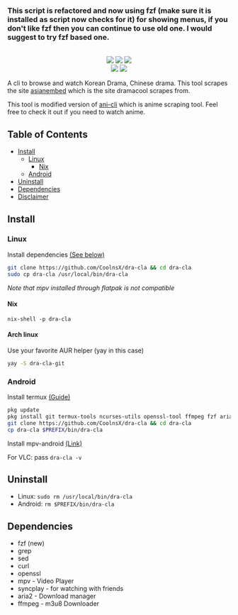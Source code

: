 
### This script is refactored and now using fzf (make sure it is installed as script now checks for it) for showing menus, if you don't like fzf then you can continue to use old one. I would suggest to try fzf based one.

<p align=center>
<br>
<a href="http://makeapullrequest.com"><img src="https://img.shields.io/badge/PRs-welcome-brightgreen.svg"></a>
<img src="https://img.shields.io/badge/os-linux-brightgreen">
<img src="https://img.shields.io/badge/os-android-brightgreen"></a>
<br>
<a href="https://github.com/CoolnsX"><img src="https://img.shields.io/badge/maintainer-CoolnsX-blue"></a>
<a href="https://github.com/iamchokerman"><img src="https://img.shields.io/badge/maintainer-iamchokerman-blue"></a>

</p>

A cli to browse and watch Korean Drama, Chinese drama. This tool scrapes the site [asianembed](https://asianembed.io) which is the site dramacool scrapes from.

This tool is modified version of [ani-cli](https://github.com/pystardust/ani-cli) which is anime scraping tool. Feel free to check it out if you need to watch anime.

## Table of Contents
- [Install](#Installation)
  - [Linux](#Linux)
    - [Nix](#Nix)
  - [Android](#Android)
- [Uninstall](#Uninstall)
- [Dependencies](#Dependencies)
- [Disclaimer](./disclaimer.md)

## Install

### Linux

Install dependencies [(See below)](#Dependencies)

```sh
git clone https://github.com/CoolnsX/dra-cla && cd dra-cla
sudo cp dra-cla /usr/local/bin/dra-cla
```

*Note that mpv installed through flatpak is not compatible*

#### Nix

``` shell
nix-shell -p dra-cla
```

#### Arch linux

Use your favorite AUR helper (yay in this case)

``` sh
yay -S dra-cla-git
```

### Android

Install termux [(Guide)](https://termux.com/)

```sh
pkg update
pkg install git termux-tools ncurses-utils openssl-tool ffmpeg fzf aria2 -y
git clone https://github.com/CoolnsX/dra-cla && cd dra-cla
cp dra-cla $PREFIX/bin/dra-cla
```

Install mpv-android [(Link)](https://play.google.com/store/apps/details?id=is.xyz.mpv)

For VLC: pass ``` dra-cla -v ```

## Uninstall

* Linux: ```sudo rm /usr/local/bin/dra-cla```
* Android: ```rm $PREFIX/bin/dra-cla```

## Dependencies

- fzf (new)
- grep
- sed
- curl
- openssl
- mpv - Video Player
- syncplay - for watching with friends
- aria2 - Download manager
- ffmpeg - m3u8 Downloader
